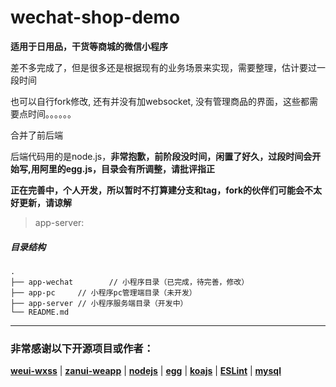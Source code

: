 # wechat-shop-demo

**适用于日用品，干货等商城的微信小程序**

差不多完成了，但是很多还是根据现有的业务场景来实现，需要整理，估计要过一段时间

也可以自行fork修改, 还有并没有加websocket, 没有管理商品的界面，这些都需要点时间。。。。。。

合并了前后端

后端代码用的是node.js，**非常抱歉，前阶段没时间，闲置了好久，过段时间会开始写,用阿里的egg.js，目录会有所调整，请批评指正**

**正在完善中，个人开发，所以暂时不打算建分支和tag，fork的伙伴们可能会不太好更新，请谅解**

> app-server:

##### 目录结构

```
.
├── app-wechat        // 小程序目录（已完成，待完善，修改）
├── app-pc     // 小程序pc管理端目录（未开发）
├── app-server // 小程序服务端目录（开发中）
└── README.md
```

***

### 非常感谢以下开源项目或作者：

[**weui-wxss**](https://github.com/Tencent/weui-wxss) | [**zanui-weapp**](https://github.com/youzan/zanui-weapp) | [**nodejs**](https://github.com/nodejs) | [**egg**](https://github.com/eggjs/egg) | [**koajs**](https://github.com/koajs) | [**ESLint**](https://github.com/eslint) | [**mysql**](https://github.com/mysqljs/mysql)
